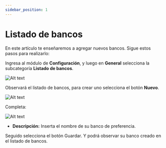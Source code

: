 ```yaml
---
sidebar_position: 1
---
```

# Listado de bancos

En este artículo te enseñaremos a agregar nuevos bancos. Sigue estos pasos para realizarlo:

Ingresa al módulo de **Configuración**, y luego en **General** selecciona la subcategoría **Listado de bancos**.

![Alt text](img/bancos1.jpg)

Observará el listado de bancos, para crear uno selecciona el botón **Nuevo**.

![Alt text](img/bancos2.jpg)

Completa:

![Alt text](img/bancos3.jpg)

* **Descripción:** Inserta el nombre de su banco de preferencia.
  
Seguido selecciona el botón Guardar. Y podrá observar su banco creado en el listado de bancos.
